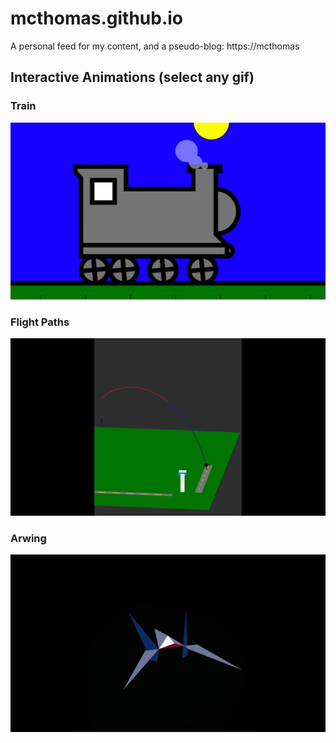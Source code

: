 # mcthomas.github.io
A personal feed for my content, and a pseudo-blog: https://mcthomas

## Interactive Animations (select any gif)

### Train

[![train gif](readme-gifs/train.gif)](https://mcthomas.github.io/nav/train/index.html)

### Flight Paths

[![flight gif](readme-gifs/flight.gif)](https://mcthomas.github.io/nav/flight/index.html)

### Arwing

[![arwing gif](readme-gifs/arwing.gif)](https://mcthomas.github.io/nav/arwing/index.html)
